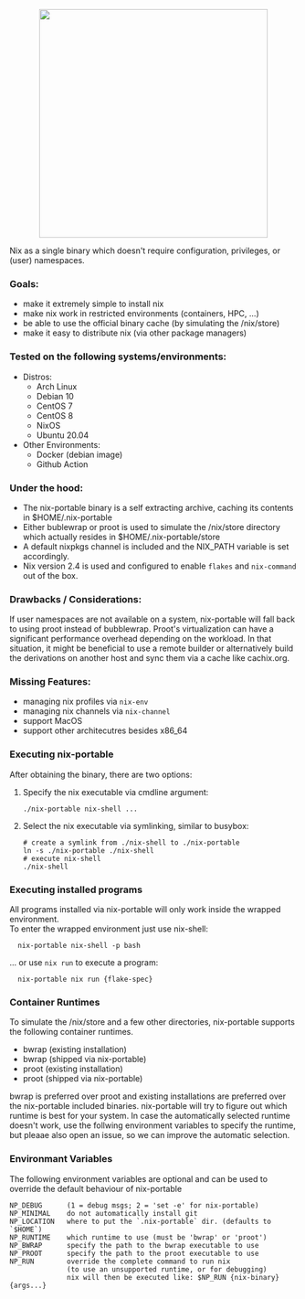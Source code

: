 <p align="center">
<img width="400" src="https://gist.githubusercontent.com/DavHau/755fed3774e89c0b9b8953a0a25309fa/raw/fdb8b96eeb94d3b8a79481fa6fad53281e10b15d/nix_portable_2021-04-28_bw.png">  
</p>

Nix as a single binary which doesn't require configuration, privileges, or (user) namespaces.

### Goals:
  - make it extremely simple to install nix
  - make nix work in restricted environments (containers, HPC, ...)
  - be able to use the official binary cache (by simulating the /nix/store)
  - make it easy to distribute nix (via other package managers)

### Tested on the following systems/environments:
  * Distros:
    - Arch Linux
    - Debian 10
    - CentOS 7
    - CentOS 8
    - NixOS
    - Ubuntu 20.04
  * Other Environments:
    - Docker (debian image)
    - Github Action

### Under the hood:
  - The nix-portable binary is a self extracting archive, caching its contents in $HOME/.nix-portable
  - Either bublewrap or proot is used to simulate the /nix/store directory which actually resides in $HOME/.nix-portable/store
  - A default nixpkgs channel is included and the NIX_PATH variable is set accordingly.
  - Nix version 2.4 is used and configured to enable `flakes` and `nix-command` out of the box.


### Drawbacks / Considerations:
If user namespaces are not available on a system, nix-portable will fall back to using proot instead of bubblewrap.
Proot's virtualization can have a significant performance overhead depending on the workload.
In that situation, it might be beneficial to use a remote builder or alternatively build the derivations on another host and sync them via a cache like cachix.org.


### Missing Features:
  - managing nix profiles via `nix-env`
  - managing nix channels via `nix-channel`
  - support MacOS
  - support other architecutres besides x86_64 


### Executing nix-portable
After obtaining the binary, there are two options:
1. Specify the nix executable via cmdline argument:
    ```
    ./nix-portable nix-shell ...
    ```
1. Select the nix executable via symlinking, similar to busybox:
    ```
    # create a symlink from ./nix-shell to ./nix-portable
    ln -s ./nix-portable ./nix-shell
    # execute nix-shell
    ./nix-shell
    ```

### Executing installed programs
All programs installed via nix-portable will only work inside the wrapped environment.  
To enter the wrapped environment just use nix-shell:
```
  nix-portable nix-shell -p bash
```

... or use `nix run` to execute a program:
```
  nix-portable nix run {flake-spec}
```

### Container Runtimes
To simulate the /nix/store and a few other directories, nix-portable supports the following container runtimes.
  - bwrap (existing installation)
  - bwrap (shipped via nix-portable)
  - proot (existing installation)
  - proot (shipped via nix-portable)

bwrap is preferred over proot and existing installations are preferred over the nix-portable included binaries.
nix-portable will try to figure out which runtime is best for your system.
In case the automatically selected runtime doesn't work, use the follwing environment variables to specify the runtime, but pleaae also open an issue, so we can improve the automatic selection.

### Environmant Variables
The following environment variables are optional and can be used to override the default behaviour of nix-portable
```
NP_DEBUG      (1 = debug msgs; 2 = 'set -e' for nix-portable)
NP_MINIMAL    do not automatically install git
NP_LOCATION   where to put the `.nix-portable` dir. (defaults to `$HOME`)
NP_RUNTIME    which runtime to use (must be 'bwrap' or 'proot') 
NP_BWRAP      specify the path to the bwrap executable to use
NP_PROOT      specify the path to the proot executable to use
NP_RUN        override the complete command to run nix
              (to use an unsupported runtime, or for debugging)
              nix will then be executed like: $NP_RUN {nix-binary} {args...}
          
```
